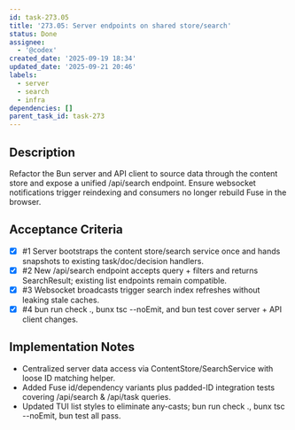 ```yaml
---
id: task-273.05
title: '273.05: Server endpoints on shared store/search'
status: Done
assignee:
  - '@codex'
created_date: '2025-09-19 18:34'
updated_date: '2025-09-21 20:46'
labels:
  - server
  - search
  - infra
dependencies: []
parent_task_id: task-273
---
```


## Description

<!-- SECTION:DESCRIPTION:BEGIN -->
Refactor the Bun server and API client to source data through the content store and expose a unified /api/search endpoint. Ensure websocket notifications trigger reindexing and consumers no longer rebuild Fuse in the browser.
<!-- SECTION:DESCRIPTION:END -->

## Acceptance Criteria
<!-- AC:BEGIN -->
- [x] #1 Server bootstraps the content store/search service once and hands snapshots to existing task/doc/decision handlers.
- [x] #2 New /api/search endpoint accepts query + filters and returns SearchResult; existing list endpoints remain compatible.
- [x] #3 Websocket broadcasts trigger search index refreshes without leaking stale caches.
- [x] #4 bun run check ., bunx tsc --noEmit, and bun test cover server + API client changes.
<!-- AC:END -->

## Implementation Notes

- Centralized server data access via ContentStore/SearchService with loose ID matching helper.
- Added Fuse id/dependency variants plus padded-ID integration tests covering /api/search & /api/task queries.
- Updated TUI list styles to eliminate any-casts; bun run check ., bunx tsc --noEmit, bun test all pass.
